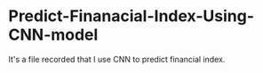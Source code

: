 # Predict-Finanacial-Index-Using-CNN-model
It's a file recorded that I use CNN to predict financial index.
